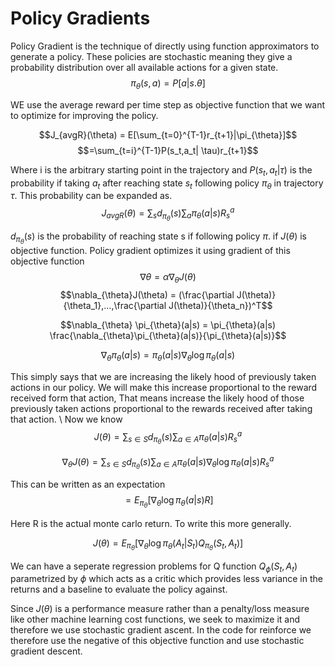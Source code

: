 # Policy Gradients
Policy Gradient is the technique of directly using function approximators to generate a policy. These policies are stochastic meaning they give a probability distribution over all available actions for a given state. 
$$\pi_{\theta}(s,a) = P[a | s. \theta]$$

WE use the average reward per time step as objective function that we want to optimize for improving the policy.

$$J_{avgR}(\theta) = E[\sum_{t=0}^{T-1}r_{t+1}|\pi_{\theta}]$$
$$=\sum_{t=i}^{T-1}P(s_t,a_t| \tau)r_{t+1}$$

Where i is the arbitrary starting point in the trajectory and $P(s_t,a_t|\tau)$ is the probability if taking $a_t$ after reaching state $s_t$ following policy $\pi_{\theta}$ in trajectory $\tau$. This probability can be expanded as.
$$J_{avgR}(\theta) = \sum_{s}d_{\pi_{\theta}}(s)\sum_{a}\pi_{\theta}(a|s)R_{s}^{a}$$

$d_{\pi_{\theta}}(s)$ is the probability of reaching state s if following policy $\pi$. if $J(\theta)$ is objective function. Policy gradient optimizes it using gradient of this objective function
$$\nabla \theta = \alpha \nabla_{\theta}J(\theta)$$
$$\nabla_{\theta}J(\theta) = (\frac{\partial J(\theta)}{\theta_1},...,\frac{\partial J(\theta)}{\theta_n})^T$$

$$\nabla_{\theta} \pi_{\theta}(a|s) = \pi_{\theta}(a|s) \frac{\nabla_{\theta}\pi_{\theta}(a|s)}{\pi_{\theta}(a|s)}$$

$$\nabla_{\theta} \pi_{\theta}(a|s) =  \pi_{\theta}(a|s) \nabla_{\theta} \log \pi_{\theta}(a|s)$$

This simply says that we are increasing the likely hood of previously taken actions in our policy. We will make this increase proportional to the reward received form that action, That means increase the likely hood of those previously taken actions proportional to the rewards received after taking that action.
\\ Now we know 
$$J(\theta) = \sum_{s \in S}d_{\pi_{\theta}}(s)\sum_{a \in A}\pi_{\theta}(a|s)R_{s}^{a}$$

$$\nabla_{\theta}J(\theta) = \sum_{s \in S}d_{\pi_{\theta}}(s)\sum_{a \in A}\pi_{\theta}(a|s) \nabla_{\theta} \log \pi_{\theta}(a|s)R_{s}^{a}$$

This can be written as an expectation
$$= E_{\pi_{\theta}}[\nabla_{\theta} \log \pi_{\theta}(a|s)R]$$

Here R is the actual monte carlo return. To write this more generally.

$$J(\theta) = E_{\pi_{\theta}}[\nabla_{\theta} \log \pi_{\theta}(A_t|S_t)Q_{\pi_\theta}(S_t,A_t)]$$

We can have a seperate regression problems for Q function $Q_{\phi}(S_t,A_t)$ parametrized by $\phi$ which acts as a critic which provides less variance in the returns 
and a baseline to evaluate the policy against.

Since $J(\theta)$ is a performance measure rather than a penalty/loss measure like other machine learning cost functions, we seek to maximize it and therefore we use stochastic gradient ascent. In the code for reinforce we therefore use the negative of this objective function and use stochastic gradient descent.
